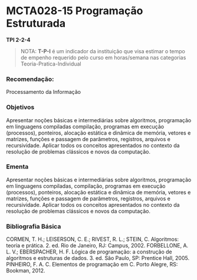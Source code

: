 # MCTA028-15 Programação Estruturada
**TPI 2-2-4**
> NOTA: **T-P-I** é um indicador da instituição que visa estimar o tempo de empenho requerido pelo curso em horas/semana nas categorias Teoria-Pratica-Individual

### Recomendação: 
Processamento da Informação

### Objetivos
Apresentar noções básicas e intermediárias sobre algoritmos, programação em linguagens compiladas compilação, programas em execução (processos), ponteiros, alocação estática e dinâmica de memória, vetores e matrizes, funções e passagem de parâmetros, registros, arquivos e recursividade. Aplicar todos os conceitos apresentados no contexto da resolução de problemas clássicos e novos da computação.

### Ementa
Apresentar noções básicas e intermediárias sobre algoritmos, programação em linguagens
compiladas, compilação, programas em execução (processos), ponteiros, alocação estática e
dinâmica de memória, vetores e matrizes, funções e passagem de parâmetros, registros,
arquivos e recursividade. Aplicar todos os conceitos apresentados no contexto da resolução de
problemas clássicos e novos da computação.

### Bibliografia Básica
CORMEN, T. H.; LEISERSON, C. E.; RIVEST, R. L.; STEIN, C. Algoritmos: teoria e prática. 2. ed. Rio
de Janeiro, RJ: Campus, 2002.
FORBELLONE, A. L. V.; EBERSPACHER, H. F. Lógica de programação: a construção de algoritmos
e estruturas de dados. 3. ed. São Paulo, SP: Prentice Hall, 2005.
PINHEIRO, F. A. C. Elementos de programação em C. Porto Alegre, RS: Bookman, 2012.